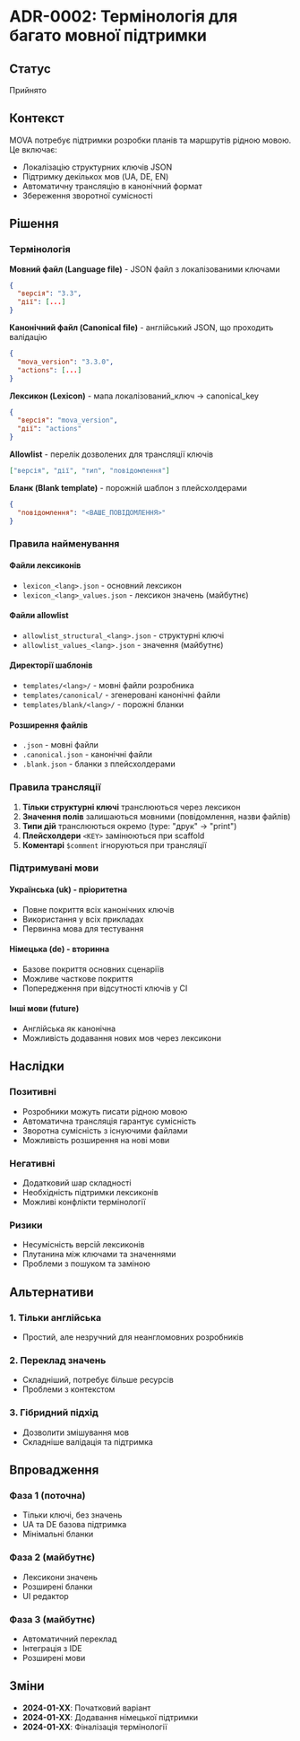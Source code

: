 # ADR-0002: Термінологія для багато мовної підтримки

## Статус
Прийнято

## Контекст
MOVA потребує підтримки розробки планів та маршрутів рідною мовою. Це включає:

- Локалізацію структурних ключів JSON
- Підтримку декількох мов (UA, DE, EN)
- Автоматичну трансляцію в канонічний формат
- Збереження зворотної сумісності

## Рішення

### Термінологія

**Мовний файл (Language file)** - JSON файл з локалізованими ключами
```json
{
  "версія": "3.3",
  "дії": [...]
}
```

**Канонічний файл (Canonical file)** - англійський JSON, що проходить валідацію
```json
{
  "mova_version": "3.3.0",
  "actions": [...]
}
```

**Лексикон (Lexicon)** - мапа локалізований_ключ → canonical_key
```json
{
  "версія": "mova_version",
  "дії": "actions"
}
```

**Allowlist** - перелік дозволених для трансляції ключів
```json
["версія", "дії", "тип", "повідомлення"]
```

**Бланк (Blank template)** - порожній шаблон з плейсхолдерами
```json
{
  "повідомлення": "<ВАШЕ_ПОВІДОМЛЕННЯ>"
}
```

### Правила найменування

#### Файли лексиконів
- `lexicon_<lang>.json` - основний лексикон
- `lexicon_<lang>_values.json` - лексикон значень (майбутнє)

#### Файли allowlist
- `allowlist_structural_<lang>.json` - структурні ключі
- `allowlist_values_<lang>.json` - значення (майбутнє)

#### Директорії шаблонів
- `templates/<lang>/` - мовні файли розробника
- `templates/canonical/` - згенеровані канонічні файли
- `templates/blank/<lang>/` - порожні бланки

#### Розширення файлів
- `.json` - мовні файли
- `.canonical.json` - канонічні файли
- `.blank.json` - бланки з плейсхолдерами

### Правила трансляції

1. **Тільки структурні ключі** транслюються через лексикон
2. **Значення полів** залишаються мовними (повідомлення, назви файлів)
3. **Типи дій** транслюються окремо (type: "друк" → "print")
4. **Плейсхолдери** `<KEY>` замінюються при scaffold
5. **Коментарі** `$comment` ігноруються при трансляції

### Підтримувані мови

#### Українська (uk) - пріоритетна
- Повне покриття всіх канонічних ключів
- Використання у всіх прикладах
- Первинна мова для тестування

#### Німецька (de) - вторинна
- Базове покриття основних сценаріїв
- Можливе часткове покриття
- Попередження при відсутності ключів у CI

#### Інші мови (future)
- Англійська як канонічна
- Можливість додавання нових мов через лексикони

## Наслідки

### Позитивні
- Розробники можуть писати рідною мовою
- Автоматична трансляція гарантує сумісність
- Зворотна сумісність з існуючими файлами
- Можливість розширення на нові мови

### Негативні
- Додатковий шар складності
- Необхідність підтримки лексиконів
- Можливі конфлікти термінології

### Ризики
- Несумісність версій лексиконів
- Плутанина між ключами та значеннями
- Проблеми з пошуком та заміною

## Альтернативи

### 1. Тільки англійська
- Простий, але незручний для неангломовних розробників

### 2. Переклад значень
- Складніший, потребує більше ресурсів
- Проблеми з контекстом

### 3. Гібридний підхід
- Дозволити змішування мов
- Складніше валідація та підтримка

## Впровадження

### Фаза 1 (поточна)
- Тільки ключі, без значень
- UA та DE базова підтримка
- Мінімальні бланки

### Фаза 2 (майбутнє)
- Лексикони значень
- Розширені бланки
- UI редактор

### Фаза 3 (майбутнє)
- Автоматичний переклад
- Інтеграція з IDE
- Розширені мови

## Зміни

- **2024-01-XX**: Початковий варіант
- **2024-01-XX**: Додавання німецької підтримки
- **2024-01-XX**: Фіналізація термінології